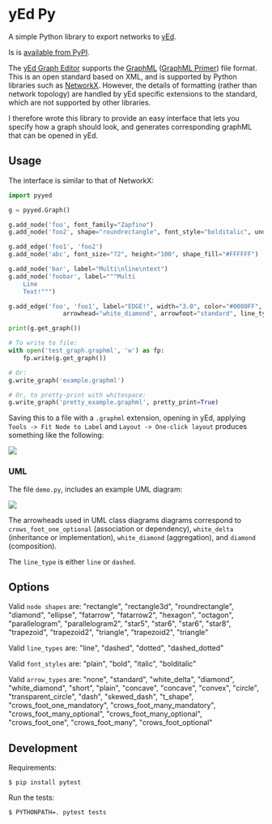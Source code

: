 # yEd Py

A simple Python library to export networks to [yEd](http://www.yworks.com/en/products_yed_about.html).

Is is [available from PyPI](https://pypi.org/project/pyyed/).

The [yEd Graph Editor](https://www.yworks.com/products/yed) supports the [GraphML](http://graphml.graphdrawing.org/) ([GraphML Primer](http://graphml.graphdrawing.org/primer/graphml-primer.html)) file format. 
This is an open standard based on XML, and is supported by Python libraries such as [NetworkX](https://networkx.github.io/).
However, the details of formatting (rather than network topology) are handled by yEd specific extensions to the standard, which are not supported by other libraries.
 
I therefore wrote this library to provide an easy interface that lets you specify how a graph should look, and generates corresponding graphML that can be opened in yEd.

## Usage
The interface is similar to that of NetworkX:

```python
import pyyed

g = pyyed.Graph()

g.add_node('foo', font_family="Zapfino")
g.add_node('foo2', shape="roundrectangle", font_style="bolditalic", underlined_text="true")

g.add_edge('foo1', 'foo2')
g.add_node('abc', font_size="72", height="100", shape_fill="#FFFFFF")

g.add_node('bar', label="Multi\nline\ntext")
g.add_node('foobar', label="""Multi
    Line
    Text!""")

g.add_edge('foo', 'foo1', label="EDGE!", width="3.0", color="#0000FF", 
               arrowhead="white_diamond", arrowfoot="standard", line_type="dotted")

print(g.get_graph())

# To write to file:
with open('test_graph.graphml', 'w') as fp:
    fp.write(g.get_graph())

# Or:
g.write_graph('example.graphml')

# Or, to pretty-print with whitespace:
g.write_graph('pretty_example.graphml', pretty_print=True)

```

Saving this to a file with a ``.graphml`` extension, opening in yEd, applying  ``Tools -> Fit Node to Label`` and ``Layout -> One-click layout`` produces something like the following:

![](example.png)

### UML
The file ``demo.py``, includes an example UML diagram:

![](example-UML.png)

The arrowheads used in UML class diagrams diagrams correspond to ``crows_foot_one_optional`` (association or dependency), ``white_delta`` (inheritance or implementation), ``white_diamond`` (aggregation), and ``diamond`` (composition).

 The ``line_type`` is either ``line`` or ``dashed``.




## Options

Valid ``node shapes`` are: "rectangle", "rectangle3d", "roundrectangle", "diamond", "ellipse", "fatarrow", "fatarrow2", "hexagon", "octagon", "parallelogram", "parallelogram2", "star5", "star6", "star6", "star8", "trapezoid", "trapezoid2", "triangle", "trapezoid2", "triangle"

Valid ``line_types`` are: "line", "dashed", "dotted", "dashed_dotted"

Valid ``font_styles`` are: "plain", "bold", "italic", "bolditalic"

Valid ``arrow_types`` are: "none", "standard", "white_delta", "diamond", "white_diamond", "short", "plain", "concave", "concave", "convex", "circle", "transparent_circle", "dash", "skewed_dash", "t_shape", "crows_foot_one_mandatory", "crows_foot_many_mandatory", "crows_foot_many_optional", "crows_foot_many_optional", "crows_foot_one", "crows_foot_many", "crows_foot_optional"

## Development

Requirements:

    $ pip install pytest

Run the tests:

    $ PYTHONPATH=. pytest tests
